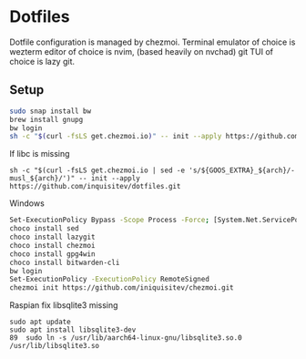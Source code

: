 # Dotfiles

Dotfile configuration is managed by chezmoi. 
Terminal emulator of choice is wezterm
editor of choice is nvim, (based heavily on nvchad)
git TUI of choice is lazy git.

## Setup
```bash
sudo snap install bw
brew install gnupg
bw login
sh -c "$(curl -fsLS get.chezmoi.io)" -- init --apply https://github.com/inquisitev/dotfiles.git
```

If libc is missing
```
sh -c "$(curl -fsLS get.chezmoi.io | sed -e 's/${GOOS_EXTRA}_${arch}/-musl_${arch}/')" -- init --apply https://github.com/inquisitev/dotfiles.git
```

Windows
```bash
Set-ExecutionPolicy Bypass -Scope Process -Force; [System.Net.ServicePointManager]::SecurityProtocol = [System.Net.ServicePointManager]::SecurityProtocol -bor 3072; iex ((New-Object System.Net.WebClient).DownloadString('https://community.chocolatey.org/install.ps1'))
choco install sed
choco install lazygit
choco install chezmoi
choco install gpg4win
choco install bitwarden-cli
bw login
Set-ExecutionPolicy -ExecutionPolicy RemoteSigned
chezmoi init https://github.com/iniquisitev/chezmoi.git
```

Raspian fix libsqlite3 missing
```
sudo apt update
sudo apt install libsqlite3-dev
89  sudo ln -s /usr/lib/aarch64-linux-gnu/libsqlite3.so.0 /usr/lib/libsqlite3.so
```
